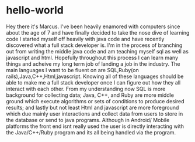 # hello-world
Hey there it's Marcus. I've been heavily enamored with computers since about the age of 7 and have finally decided to take the nose dive
of learning code I started myself off heavily with java code and have recently discovered what a full stack developer is.
I'm in the process of branching out from writing the middle java code and am teaching myself sql as well as javascript and html.
Hopefully throughout this process I can learn many things and acheive my long term job of landing a job in the industry.
The main languages I want to be fluent on are SQL,Ruby(on rails),Java,C++,Html,javascript.
Knowing all of these languages should be able to make me a full stack developer once I can figure out how they all interact with each
other. From my understanding now SQL is more background for collecting data; Java, C++, and Ruby are more middle ground which execute
algorithms or sets of conditions to produce desired results; and lastly but not least Html and javascript are more foreground which
due mainly user interactions and collect data from users to store in the database or send to java programs. Although in Android/
Mobile platforms the front end isnt really used the user is directly interacting with the Java/C++/Ruby program and its all being
handled via the program.
